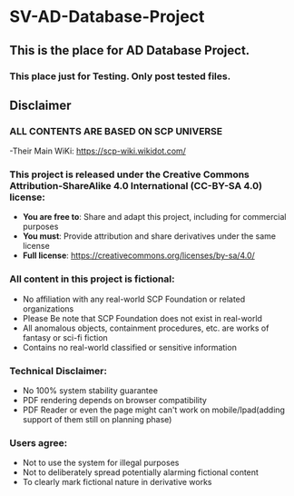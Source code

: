 # SV-AD-Database-Project
## This is the place for AD Database Project.
### This place just for Testing. Only post tested files.

## Disclaimer

### ALL CONTENTS ARE BASED ON SCP UNIVERSE
-Their Main WiKi: https://scp-wiki.wikidot.com/

### This project is released under the **Creative Commons Attribution-ShareAlike 4.0 International (CC-BY-SA 4.0)** license:
- **You are free to**: Share and adapt this project, including for commercial purposes
- **You must**: Provide attribution and share derivatives under the same license
- **Full license**: https://creativecommons.org/licenses/by-sa/4.0/

### All content in this project is fictional:
- No affiliation with any real-world SCP Foundation or related organizations
- Please Be note that SCP Foundation does not exist in real-world
- All anomalous objects, containment procedures, etc. are works of fantasy or sci-fi fiction
- Contains no real-world classified or sensitive information

### Technical Disclaimer:
- No 100% system stability guarantee
- PDF rendering depends on browser compatibility
- PDF Reader or even the page might can't work on mobile/Ipad(adding support of them still on planning phase)

### Users agree:
- Not to use the system for illegal purposes
- Not to deliberately spread potentially alarming fictional content
- To clearly mark fictional nature in derivative works
